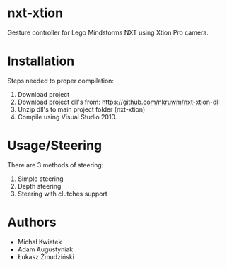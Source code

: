 # nxt-xtion
Gesture controller for Lego Mindstorms NXT using Xtion Pro camera.

# Installation
Steps needed to proper compilation:

1. Download project
2. Download project dll's from: https://github.com/nkruwm/nxt-xtion-dll
3. Unzip dll's to main project folder (nxt-xtion)
4. Compile using Visual Studio 2010.

# Usage/Steering
There are 3 methods of steering:

1. Simple steering
2. Depth steering
3. Steering with clutches support
    
    
# Authors

* Michał Kwiatek
* Adam Augustyniak
* Łukasz Żmudziński
